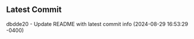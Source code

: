 
## Latest Commit
dbdde20 - Update README with latest commit info (2024-08-29 16:53:29 -0400) <Yunxi-Zhou>
